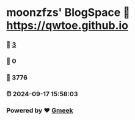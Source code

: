 # moonzfzs' BlogSpace :link: https://qwtoe.github.io 
### :page_facing_up: [3](https://qwtoe.github.io/tag.html) 
### :speech_balloon: 0 
### :hibiscus: 3776 
### :alarm_clock: 2024-09-17 15:58:03 
### Powered by :heart: [Gmeek](https://github.com/Meekdai/Gmeek)
